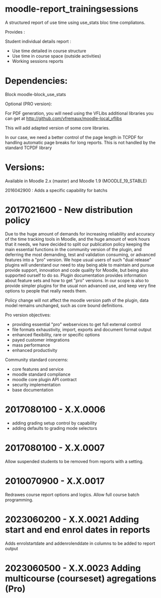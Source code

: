 moodle-report_trainingsessions
==============================

A structured report of use time using use_stats bloc time compliatons.

Provides : 

Student individual details report :
* Use time detailed in course structure
* Use time in course space (outside activities)
* Working sessions reports 

Dependencies:
===============
Block moodle-block_use_stats

Optional (PRO version):

For PDF generation, you will need using the VFLibs additional libraries you can get at 
http://github.com/vfremaux/moodle-local_vflibs

This will add adapted version of some core libraries. 

In our case, we need a better control of the page length in TCPDF for handling automatic
page breaks for long reports. This is not handled by the standard TCPDF library

Versions:
=========
Available in Moodle 2.x (master) and Moodle 1.9 (MOODLE_19_STABLE)

2016042900 : Adds a specific capability for batchs

2017021600 - New distribution policy
====================================

Due to the huge amount of demands for increasing reliability and accuracy of the time tracking tools in Moodle, and
the huge amount of work hours that it needs, we have decided to split our publication policy keeping the main essential functions
in the community version of the plugin, and deferring the most demanding, test and validation consuming, or advanced features into
a "pro" version. We hope usual users of such "dual release" plugins will understand our need to stay being able to maintain and pursue
provide support, innovation and code quality for Moodle, but being also supported ourself to do so. Plugin documentation provides
information about feature sets and how to get "pro" versions. In our scope is also to provide simpler plugins for the usual non advanced use,
and keep very fine options to people that really needs them.

Policy change will not affect the moodle version path of the plugin, data model remains unchanged, such as core bound definitions.

Pro version objectives:

* providing essential "pro" webservices to get full external control
* file formats exhaustivity, import, exports and document format output
* enhanced flexibility, rare or specific options
* payed customer integrations
* mass performance
* enhanced productivity

Community standard concerns:

* core features and service
* moodle standard compliance
* moodle core plugin API contract
* security implementation
* base documentation

2017080100 - X.X.0006
=============================
* adding grading setup control by capability
* adding defaults to grading mode selectors

2017080100 - X.X.0007
=============================

Allow suspended students to be removed from reports with a setting.

2010070900 - X.X.0017
=============================

Redrawes course report options and logics. Allow full course batch programming.

2023060200 - X.X.0021 Adding start and end enrol dates in reports
=================================================================

Adds enrolstartdate and addenrolenddate in columns to be added to report output

2023060500 - X.X.0023 Adding multicourse (courseset) agregations (Pro)
======================================================================

